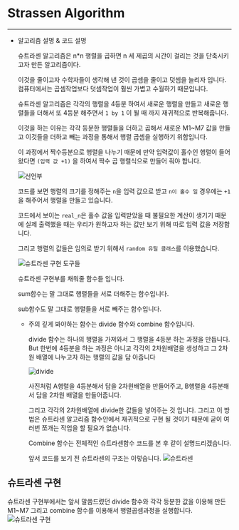 # Strassen Algorithm
- - -
* 알고리즘 설명 & 코드 설명

  슈트라센 알고리즘은 n*n 행렬을 곱하면 n 세 제곱의 시간이 걸리는 것을 단축시키고자 만든 알고리즘이다.
  
  
  이것을 줄이고자 수학자들이 생각해 낸 것이 곱셈을 줄이고 덧셈을 늘리자 입니다. 컴퓨터에서는 곱셈작업보다 덧셈작업이 훨씬 가볍고 수월하기 때문입니다.
  
  
  슈트라센 알고리즘은 각각의 행렬을 4등분 하여서 새로운 행렬을 만들고 새로운 행렬들을 더해서 또 4등분 해주면서 `1 by 1` 이 될 때 까지 재귀적으로 반복해줍니다.
  
  
  이것을 하는 이유는 각각 등분한 행렬들을 더하고 곱해서 새로운 M1~M7 값을 만들고 이것들을 더하고 빼는 과정을 통해서 행렬 곱셈을 실행하기 위함입니다.
  
  이 과정에서 짝수등분으로 행렬을 나누기 때문에 만약 입력값이 홀수인 행렬이 들어 왔다면 `(입력 값 +1)` 을 하여서 짝수 곱 행렬식으로 만들어 줘야 합니다.
  
  
  ![선언부](https://user-images.githubusercontent.com/80373000/116202043-1e855980-a775-11eb-9252-e030c852bf85.JPG)
  
  
  코드를 보면 행렬의 크기를 정해주는 `n`을 입력 값으로 받고 `n이 홀수 일` 경우에는 `+1`을 해주어서 행렬을 만들고 있습니다.
  
  
  코드에서 보이는 `real_n`은 홀수 값을 입력받았을 때 불필요한 계산이 생기기 때문에 실제 출력했을 때는 우리가 원하고자 하는 값만 보기 위해 따로 입력 값을 저장합니다.
  
  
  그리고 행렬의 값들은 임의로 받기 위해서 `random 유틸 클래스`를 이용했습니다.
  
  
  ![슈트라센 구현 도구들](https://user-images.githubusercontent.com/80373000/116202820-f77b5780-a775-11eb-861e-f871658377e1.JPG)
  
  
  슈트라센 구현부를 채워줄 함수들 입니다.
  
  
  sum함수는 말 그대로 행렬들을 서로 더해주는 함수입니다.
  
  
  sub함수도 말 그대로 행렬들을 서로 빼주는 함수입니다.
  
  
  * 주의 깊게 봐야하는 함수는 divide 함수와 combine 함수입니다.
  
  
    divide 함수는 하나의 행렬을 가져와서 그 행렬을 4등분 하는 과정을 만듭니다. But 한번에 4등분을 하는 과정은 아니고 각각의 2차원배열을 생성하고 그 2차원 배열에 나누고자 하는 행렬의 값을 담     아줍니다
    
    
    ![divide](https://user-images.githubusercontent.com/80373000/116203637-da935400-a776-11eb-9627-02dd2f97ca77.JPG)

    
    사진처럼 A행렬을 4등분해서 담을 2차원배열을 만들어주고, B행렬을 4등분해서 담을 2차원 배열을 만들어줍니다.
    
    
    그리고 각각의 2차원배열에 divide한 값들을 넣어주는 것 입니다.
    그리고 이 방법은 슈트라센 알고리즘 함수안에서 재귀적으로 구현 될 것이기 때문에 굳이 여러번 쪼개는 작업을 할 필요가 없습니다.
    
    
    Combine 함수는 전체적인 슈트라센함수 코드를 본 후 같이 설명드리겠습니다.
    
    앞서 코드를 보기 전 슈트라센의 구조는 이렇습니다.
    ![슈트라센](https://user-images.githubusercontent.com/80373000/116205565-d9fbbd00-a778-11eb-999b-6f8d46a524bc.JPG)
    
    
## 슈트라센 구현 
  슈트라센 구현부에서는 앞서 말씀드렸던 divide 함수와 각각 등분한 값을 이용해 만든 M1~M7 그리고 combine 함수를 이용해서 행렬곱셈과정을 실행합니다.  
  ![슈트라센 구현](https://user-images.githubusercontent.com/80373000/116204302-9e142800-a777-11eb-8eda-3d0a2beef3ff.JPG)
  

    
